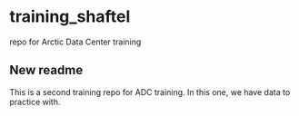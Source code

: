 # training_shaftel
repo for Arctic Data Center training

## New readme 

This is a second training repo for ADC training. In this one, we have data to practice with.

